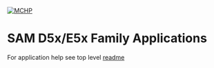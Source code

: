 [![MCHP](https://www.microchip.com/ResourcePackages/Microchip/assets/dist/images/logo.png)](https://www.microchip.com)

# SAM D5x/E5x Family Applications

For application help see top level [readme](../readme.md)
